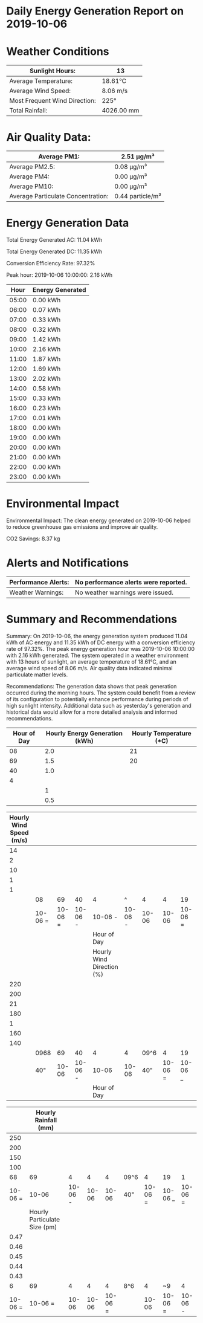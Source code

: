 # Daily Energy Generation Report on 2019-10-06

# Weather Conditions

|Sunlight Hours:|13|
|---|---|
|Average Temperature:|18.61°C|
|Average Wind Speed:|8.06 m/s|
|Most Frequent Wind Direction:|225°|
|Total Rainfall:|4026.00 mm|

# Air Quality Data:

|Average PM1:|2.51 μg/m³|
|---|---|
|Average PM2.5:|0.08 μg/m³|
|Average PM4:|0.00 μg/m³|
|Average PM10:|0.00 μg/m³|
|Average Particulate Concentration:|0.44 particle/m³|

# Energy Generation Data

Total Energy Generated AC: 11.04 kWh

Total Energy Generated DC: 11.35 kWh

Conversion Efficiency Rate: 97.32%

Peak hour: 2019-10-06 10:00:00: 2.16 kWh

|Hour|Energy Generated|
|---|---|
|05:00|0.00 kWh|
|06:00|0.07 kWh|
|07:00|0.33 kWh|
|08:00|0.32 kWh|
|09:00|1.42 kWh|
|10:00|2.16 kWh|
|11:00|1.87 kWh|
|12:00|1.69 kWh|
|13:00|2.02 kWh|
|14:00|0.58 kWh|
|15:00|0.33 kWh|
|16:00|0.23 kWh|
|17:00|0.01 kWh|
|18:00|0.00 kWh|
|19:00|0.00 kWh|
|20:00|0.00 kWh|
|21:00|0.00 kWh|
|22:00|0.00 kWh|
|23:00|0.00 kWh|

# Environmental Impact

Environmental Impact: The clean energy generated on 2019-10-06 helped to reduce greenhouse gas emissions and improve air quality.

CO2 Savings:
8.37 kg

# Alerts and Notifications

|Performance Alerts:|No performance alerts were reported.|
|---|---|
|Weather Warnings:|No weather warnings were issued.|

# Summary and Recommendations

Summary: On 2019-10-06, the energy generation system produced 11.04 kWh of AC energy and 11.35 kWh of DC energy with a conversion efficiency rate of 97.32%. The peak energy generation hour was 2019-10-06 10:00:00 with 2.16 kWh generated. The system operated in a weather environment with 13 hours of sunlight, an average temperature of 18.61°C, and an average wind speed of 8.06 m/s. Air quality data indicated minimal particulate matter levels.

Recommendations: The generation data shows that peak generation occurred during the morning hours. The system could benefit from a review of its configuration to potentially enhance performance during periods of high sunlight intensity. Additional data such as yesterday's generation and historical data would allow for a more detailed analysis and informed recommendations.

|Hour of Day|Hourly Energy Generation (kWh)|Hourly Temperature (*C)|
|---|---|---|
|08|2.0|21|
|69|1.5|20|
|40|1.0| |
|4| | |
| |1| |
| |0.5| |

|Hourly Wind Speed (m/s)| | | | | | | | | |
|---|---|---|---|---|---|---|---|---|---|
|14| | | | | | | | | |
|2| | | | | | | | | |
|10| | | | | | | | | |
|1| | | | | | | | | |
|1| | | | | | | | | |
| |08|69|40|4|^|4|4|19|1|
| |10-06 =|10-06 =|10-06 -|10-06 -|10-06 -|10-06|10-06|10-06 =|10-06 -|
| | | | |Hour of Day| | | | | |
| | | | |Hourly Wind Direction (%)| | | | | |
|220| | | | | | | | | |
|200| | | | | | | | | |
|21| | | | | | | | | |
|180| | | | | | | | | |
|1| | | | | | | | | |
|160| | | | | | | | | |
|140| | | | | | | | | |
| |0968|69|40|4|4|09^6|4|19|1|
| |40"|10-06|10-06 -|10-06|10-06|40"|10-06 =|10-06 _|10-06 =|
| | | | |Hour of Day| | | | | |

| |Hourly Rainfall (mm)| | | | | | | |
|---|---|---|---|---|---|---|---|---|
|250| | | | | | | | |
|200| | | | | | | | |
|150| | | | | | | | |
|100| | | | | | | | |
|68|69|4|4|4|09^6|4|19|1|
|10-06 =|10-06|10-06 -|10-06|10-06|40"|10-06 =|10-06 _|10-06 =|
| |Hourly Particulate Size (pm)| | | | | | | |
|0.47| | | | | | | | |
|0.46| | | | | | | | |
|0.45| | | | | | | | |
|0.44| | | | | | | | |
|0.43| | | | | | | | |
|6|69|4|4|4|8^6|4|~9|4|
|10-06 =|10-06 =|10-06|10-06|10-06 =| |10-06|10-06 =|10-06 -|